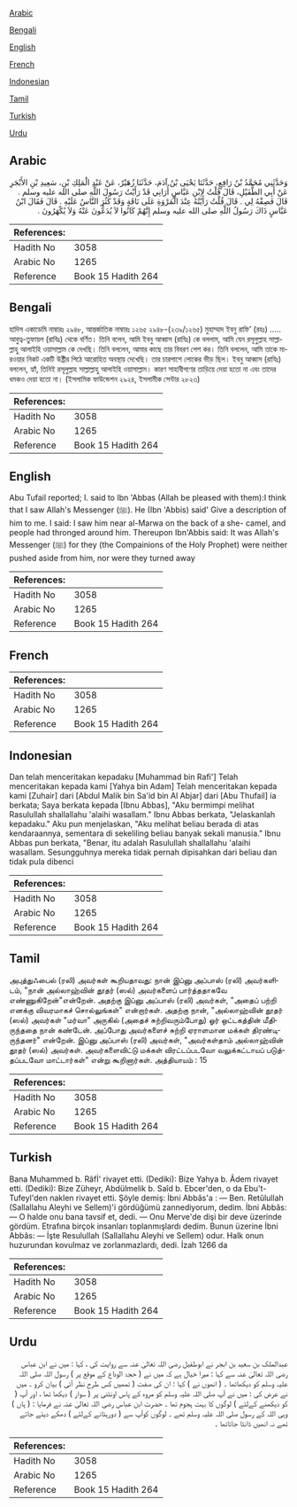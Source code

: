 [Arabic](#arabic)

[Bengali](#bengali)

[English](#english)

[French](#french)

[Indonesian](#indonesian)

[Tamil](#tamil)

[Turkish](#turkish)

[Urdu](#urdu)

## Arabic


<div dir="rtl" lang="ar" style={{fontSize:'larger',backgroundColor:'#f8f9fa',padding:20}}>
وَحَدَّثَنِي مُحَمَّدُ بْنُ رَافِعٍ، حَدَّثَنَا يَحْيَى بْنُ آدَمَ، حَدَّثَنَا زُهَيْرٌ، عَنْ عَبْدِ الْمَلِكِ بْنِ، سَعِيدِ بْنِ الأَبْجَرِ عَنْ أَبِي الطُّفَيْلِ، قَالَ قُلْتُ لاِبْنِ عَبَّاسٍ أُرَانِي قَدْ رَأَيْتُ رَسُولَ اللَّهِ صلى الله عليه وسلم ‏.‏ قَالَ فَصِفْهُ لِي ‏.‏ قَالَ قُلْتُ رَأَيْتُهُ عِنْدَ الْمَرْوَةِ عَلَى نَاقَةٍ وَقَدْ كَثُرَ النَّاسُ عَلَيْهِ ‏.‏ قَالَ فَقَالَ ابْنُ عَبَّاسٍ ذَاكَ رَسُولُ اللَّهِ صلى الله عليه وسلم إِنَّهُمْ كَانُوا لاَ يُدَعُّونَ عَنْهُ وَلاَ يُكْهَرُونَ ‏.‏
</div>
<div style={{backgroundColor:'#f8f9fa',padding:20, marginBottom: 10}}><table> <thead> <tr> <th>References:</th> <th></th> </tr> </thead> <tbody><tr><td>Hadith No</td><td>3058</td></tr><tr><td>Arabic No</td><td>1265</td></tr><tr><td>Reference</td><td>Book 15 Hadith 264</td></tr></tbody></table></div>

## Bengali


<div dir="ltr" lang="bn" style={{fontSize:'larger',backgroundColor:'#f8f9fa',padding:20}}>
হাদিস একাডেমি নাম্বারঃ ২৯৪৮, আন্তর্জাতিক নাম্বারঃ ১২৬৫ ২৯৪৮-(২৩৯/১২৬৫) মুহাম্মাদ ইবনু রাফি’ (রহঃ) ..... আবুত্ব-তুফায়ল (রাযিঃ) থেকে বর্ণিত। তিনি বলেন, আমি ইবনু আব্বাস (রাযিঃ) কে বললাম, আমি যেন রসূলুল্লাহ সাল্লাল্লাহু আলাইহি ওয়াসাল্লাম কে দেখছি। তিনি বললেন, আমার কাছে তার বিবরণ পেশ কর। তিনি বললেন, আমি তাকে মারওয়ার নিকট একটি উষ্ট্রীর পিঠে আরোহিত অবস্থায় দেখেছি। তার চারপাশে লোকের ভীড় ছিল। ইবনু আব্বাস (রাযিঃ) বললেন, হ্যাঁ, তিনিই রসূলুল্লাহ সাল্লাল্লাহু আলাইহি ওয়াসাল্লাম। কারণ সাহাবীগণের তাড়িয়ে দেয়া হতো না এবং তাদের ধমকও দেয়া হতো না। (ইসলামিক ফাউন্ডেশন ২৯২৪, ইসলামীক সেন্টার ২৮২৩)
</div>
<div style={{backgroundColor:'#f8f9fa',padding:20, marginBottom: 10}}><table> <thead> <tr> <th>References:</th> <th></th> </tr> </thead> <tbody><tr><td>Hadith No</td><td>3058</td></tr><tr><td>Arabic No</td><td>1265</td></tr><tr><td>Reference</td><td>Book 15 Hadith 264</td></tr></tbody></table></div>

## English


<div dir="ltr" lang="en" style={{fontSize:'larger',backgroundColor:'#f8f9fa',padding:20}}>
Abu Tufail reported; I. said to Ibn 'Abbas (Allah be pleased with them):I think that I saw Allah's Messenger (ﷺ). He (Ibn 'Abbis) said' Give a description of him to me. I said: I saw him near al-Marwa on the back of a she- camel, and people had thronged around him. Thereupon Ibn'Abbis said: It was Allah's Messenger (ﷺ) for they (the Compainions of the Holy Prophet) were neither pushed aside from him, nor were they turned away
</div>
<div style={{backgroundColor:'#f8f9fa',padding:20, marginBottom: 10}}><table> <thead> <tr> <th>References:</th> <th></th> </tr> </thead> <tbody><tr><td>Hadith No</td><td>3058</td></tr><tr><td>Arabic No</td><td>1265</td></tr><tr><td>Reference</td><td>Book 15 Hadith 264</td></tr></tbody></table></div>

## French


<div dir="ltr" lang="fr" style={{fontSize:'larger',backgroundColor:'#f8f9fa',padding:20}}>

</div>
<div style={{backgroundColor:'#f8f9fa',padding:20, marginBottom: 10}}><table> <thead> <tr> <th>References:</th> <th></th> </tr> </thead> <tbody><tr><td>Hadith No</td><td>3058</td></tr><tr><td>Arabic No</td><td>1265</td></tr><tr><td>Reference</td><td>Book 15 Hadith 264</td></tr></tbody></table></div>

## Indonesian


<div dir="ltr" lang="id" style={{fontSize:'larger',backgroundColor:'#f8f9fa',padding:20}}>
Dan telah menceritakan kepadaku [Muhammad bin Rafi'] Telah menceritakan kepada kami [Yahya bin Adam] Telah menceritakan kepada kami [Zuhair] dari [Abdul Malik bin Sa'id bin Al Abjar] dari [Abu Thufail] ia berkata; Saya berkata kepada [Ibnu Abbas], "Aku bermimpi melihat Rasulullah shallallahu 'alaihi wasallam." Ibnu Abbas berkata, "Jelaskanlah kepadaku." Aku pun menjelaskan, "Aku melihat beliau berada di atas kendaraannya, sementara di sekeliling beliau banyak sekali manusia." Ibnu Abbas pun berkata, "Benar, itu adalah Rasulullah shallallahu 'alaihi wasallam. Sesungguhnya mereka tidak pernah dipisahkan dari beliau dan tidak pula dibenci
</div>
<div style={{backgroundColor:'#f8f9fa',padding:20, marginBottom: 10}}><table> <thead> <tr> <th>References:</th> <th></th> </tr> </thead> <tbody><tr><td>Hadith No</td><td>3058</td></tr><tr><td>Arabic No</td><td>1265</td></tr><tr><td>Reference</td><td>Book 15 Hadith 264</td></tr></tbody></table></div>

## Tamil


<div dir="ltr" lang="ta" style={{fontSize:'larger',backgroundColor:'#f8f9fa',padding:20}}>
அபுத்துஃபைல் (ரலி) அவர்கள் கூறியதாவது: நான் இப்னு அப்பாஸ் (ரலி) அவர்களிடம், "நான் அல்லாஹ்வின் தூதர் (ஸல்) அவர்களைப் பார்த்ததாகவே எண்ணுகிறேன்"என்றேன். அதற்கு இப்னு அப்பாஸ் (ரலி) அவர்கள், "அதைப் பற்றி எனக்கு விவரமாகச் சொல்லுங்கள்" என்றார்கள். அதற்கு நான், "அல்லாஹ்வின் தூதர் (ஸல்) அவர்கள் "மர்வா" அருகில் (அதைச் சுற்றிவரும்போது) ஓர் ஒட்டகத்தின் மீதிருந்ததை நான் கண்டேன். அப்போது அவர்களைச் சுற்றி ஏராளமான மக்கள் திரண்டிருந்தனர்" என்றேன். இப்னு அப்பாஸ் (ரலி) அவர்கள், "அவர்கள்தாம் அல்லாஹ்வின் தூதர் (ஸல்) அவர்கள். அவர்களைவிட்டு மக்கள் விரட்டப்படவோ வலுக்கட்டாயப் படுத்தப்படவோ மாட்டார்கள்" என்று கூறினார்கள். அத்தியாயம் : 15
</div>
<div style={{backgroundColor:'#f8f9fa',padding:20, marginBottom: 10}}><table> <thead> <tr> <th>References:</th> <th></th> </tr> </thead> <tbody><tr><td>Hadith No</td><td>3058</td></tr><tr><td>Arabic No</td><td>1265</td></tr><tr><td>Reference</td><td>Book 15 Hadith 264</td></tr></tbody></table></div>

## Turkish


<div dir="ltr" lang="tr" style={{fontSize:'larger',backgroundColor:'#f8f9fa',padding:20}}>
Bana Muhammed b. Râfİ' rivayet etti. (Dediki): Bize Yahya b. Âdem rivayet etti. (Dediki): Bize Züheyr, Abdülmelik b. Saîd b. Ebcer'den, o da Ebu't-Tufeyl'den naklen rivayet etti. Şöyle demiş: İbni Abbâs'a : — Ben. Retûlullah (Sallallahu Aleyhi ve Sellem)'i gördüğümü zannediyorum, dedim. İbni Abbâs: — O halde onu bana tavsif et, dedi. — Onu Merve'de dişi bir deve üzerinde gördüm. Etrafına birçok insanları toplanmışlardı dedim. Bunun üzerine İbni Abbâs: — İşte Resulullah (Sallallahu Aleyhi ve Sellem) odur. Halk onun huzurundan kovulmaz ve zorlanmazlardı, dedi. İzah 1266 da
</div>
<div style={{backgroundColor:'#f8f9fa',padding:20, marginBottom: 10}}><table> <thead> <tr> <th>References:</th> <th></th> </tr> </thead> <tbody><tr><td>Hadith No</td><td>3058</td></tr><tr><td>Arabic No</td><td>1265</td></tr><tr><td>Reference</td><td>Book 15 Hadith 264</td></tr></tbody></table></div>

## Urdu


<div dir="rtl" lang="ur" style={{fontSize:'larger',backgroundColor:'#f8f9fa',padding:20}}>
عبدالملک بن سعید بن ابجر نے ابوطفیل رضی اللہ تعالیٰ عنہ سے روایت کی ، کہا : میں نے ابن عباس رضی اللہ تعالیٰ عنہ سے کہا : میرا خیال ہے کہ میں نے ( حجۃ الوداع کے موقع پر ) رسول اللہ صلی اللہ علیہ وسلم کو دیکھاتھا ۔ ( انھوں نے ) کہا : ان کی صفت ( تمھیں کس طرح نظر آئی ) بیان کرو ۔ میں نے عرض کی : میں نے آپ صلی اللہ علیہ وسلم کو مروہ کے پاس اونٹنی پر ( سوار ) دیکھا تھا ، اور آپ ( کو دیکھنے کےلئے ) لوگوں کا بہت ہجوم تھا ۔ حضرت ابن عباس رضی اللہ تعالیٰ عنہ نے فرمایا : ( ہاں ) وہی اللہ کے رسول صلی اللہ علیہ وسلم تھے ۔ لوگوں کوآپ سے ( دورہٹانے کےلئے ) دھکے دیئے جاتے تھے نہ انھیں ڈانٹا جاتاتھا ۔
</div>
<div style={{backgroundColor:'#f8f9fa',padding:20, marginBottom: 10}}><table> <thead> <tr> <th>References:</th> <th></th> </tr> </thead> <tbody><tr><td>Hadith No</td><td>3058</td></tr><tr><td>Arabic No</td><td>1265</td></tr><tr><td>Reference</td><td>Book 15 Hadith 264</td></tr></tbody></table></div>